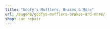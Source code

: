 ```yaml
---
title: "Goofy's Mufflers, Brakes & More"
url: /eugene/goofys-mufflers-brakes-and-more/
shop: car repair
---
```

